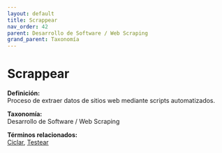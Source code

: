 ```yaml
---
layout: default
title: Scrappear
nav_order: 42
parent: Desarrollo de Software / Web Scraping
grand_parent: Taxonomía
---
```


# Scrappear

**Definición:**  
Proceso de extraer datos de sitios web mediante scripts automatizados.

**Taxonomía:**  
Desarrollo de Software / Web Scraping

**Términos relacionados:**  
[Ciclar](https://maleniski.github.io/diccionario-angl-tec-mx/docs/taxonomia/desarrollo-de-software-/-web-scraping/ciclar.html), [Testear](https://maleniski.github.io/diccionario-angl-tec-mx/docs/taxonomia/desarrollo-de-software-/-web-scraping/testear.html)
